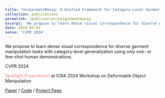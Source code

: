 ```yaml
---
title: "UniGarmentManip: A Unified Framework for Category-Level Garment Manipulation via Dense Visual Correspondence"
collection: publications
permalink: /publication/unigarmentmanip
excerpt: 'We propose to learn dense visual correspondence for diverse garment manipulation tasks with category-level generalization using only one- or few-shot human demonstrations. '
date: 2024-02-01
venue: 'CVPR 2024'
---
```

<style>
    .light-red {
        color: lightcoral; /* 浅红色的一种 */
    }
</style>

We propose to learn dense visual correspondence for diverse garment manipulation tasks with category-level generalization using only one- or few-shot human demonstrations. 

CVPR 2024 

<span class="light-red"> Spotlight Presentation</span> at ICRA 2024 Workshop on Deformable Object Manipulation

[Paper](https://ieeexplore.ieee.org/document/10657950/?denied=) / [Code](https://github.com/luhr2003/UniGarmentManip) / [Project Page](https://warshallrho.github.io/unigarmentmanip/)

